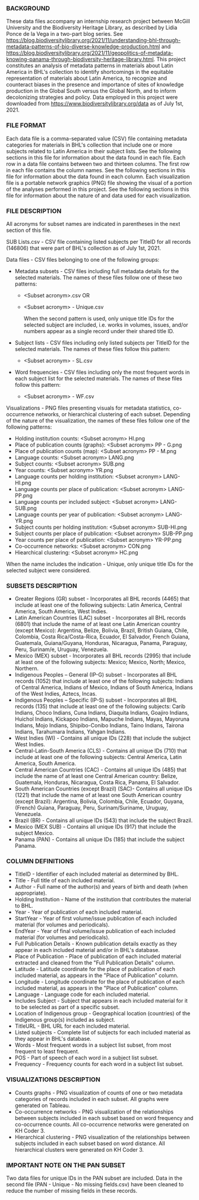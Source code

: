 ### BACKGROUND

These data files accompany an internship research project between McGill University and the Biodiversity Heritage Library, as described by Lidia Ponce de la Vega in a two-part blog series. See https://blog.biodiversitylibrary.org/2021/11/understanding-bhl-through-metadata-patterns-of-bio-diverse-knowledge-production.html and https://blog.biodiversitylibrary.org/2021/11/geopolitics-of-metadata-knowing-panama-through-biodiversity-heritage-library.html.
This project constitutes an analysis of metadata patterns in materials about Latin America in BHL's collection to identify shortcomings in the equitable representation of materials about Latin America, to recognize and counteract biases in the presence and importance of sites of knowledge production in the Global South versus the Global North, and to inform decolonizing strategies and policy. 
Data employed in this project were downloaded from https://www.biodiversitylibrary.org/data as of July 1st, 2021.

### FILE FORMAT

Each data file is a comma-separated value (CSV) file containing metadata categories for materials in BHL's collection that include one or more subjects related to Latin America in their subject lists. See the following sections in this file for information about the data found in each file.
Each row in a data file contains between two and thirteen columns. The first row in each file contains the column names. See the following sections in this file for information about the data found in each column. 
Each visualization file is a portable network graphics (PNG) file showing the visual of a portion of the analyses performed in this project. See the following sections in this file for information about the nature of and data used for each visualization.

### FILE DESCRIPTION

All acronyms for subset names are indicated in parentheses in the next section of this file. 

SUB Lists.csv - CSV file containing listed subjects per TitleID for all records (146806) that were part of BHL's collection as of July 1st, 2021.

Data files - CSV files belonging to one of the following groups:
- Metadata subsets - CSV files including full metadata details for the selected materials. The names of these files follow one of these two patterns:

	- \<Subset acronym\>.csv
		OR
	- \<Subset acronym\> - Unique.csv

		When the second pattern is used, only unique title IDs for the selected subject are included, i.e. works in volumes, issues, and/or numbers appear as a single record under their shared title ID.

- Subject lists - CSV files including only listed subjects per TitleID for the selected materials. The names of these files follow this pattern:
	- \<Subset acronym\> - SL.csv

- Word frequencies - CSV files including only the most frequent words in each subject list for the selected materials. The names of these files follow this pattern:
	- \<Subset acronym\> - WF.csv

Visualizations - PNG files presenting visuals for metadata statistics, co-occurrence networks, or hierarchical clustering of each subset. Depending of the nature of the visualization, the names of these files follow one of the following patterns:

- Holding institution counts: \<Subset acronym\> HI.png
- Place of publication counts (graphs): \<Subset acronym\> PP - G.png
- Place of publication counts (map): \<Subset acronym\> PP - M.png
- Language counts: \<Subset acronym\> LANG.png
- Subject counts: \<Subset acronym\> SUB.png
- Year counts: \<Subset acronym\> YR.png
- Language counts per holding institution: \<Subset acronym\> LANG-HI.png
- Language counts per place of publication: \<Subset acronym\> LANG-PP.png
- Language counts per included subject: \<Subset acronym\> LANG-SUB.png
- Language counts per year of publication: \<Subset acronym\> LANG-YR.png
- Subject counts per holding institution: \<Subset acronym\> SUB-HI.png
- Subject counts per place of publication: \<Subset acronym\> SUB-PP.png
- Year counts per place of publication: \<Subset acronym\> YR-PP.png
- Co-occurrence networks: \<Subset acronym\> CON.png
- Hiearchical clustering: \<Subset acronym\> HC.png
	
When the name includes the indication - Unique, only unique title IDs for the selected subject were considered.

### SUBSETS DESCRIPTION

- Greater Regions (GR) subset - Incorporates all BHL records (4465) that include at least one of the following subjects: Latin America, Central America, South America, West Indies. 
- Latin American Countries (LAC) subset - Incorporates all BHL records (6801) that include the name of at least one Latin American country (except Mexico): Argentina, Belize, Bolivia, Brazil,  British Guiana, Chile, Colombia, Costa Rica/Costa-Rica, Ecuador, El Salvador, French Guiana, Guatemala, Guiana/Guyana, Honduras, Nicaragua, Panama, Paraguay, Peru, Surinam/e, Uruguay, Venezuela.
- Mexico (MEX) subset - Incorporates all BHL records (2995) that include at least one of the following subjects: Mexico; Mexico, North; Mexico, Northern.
- Indigenous Peoples – General (IP-G) subset - Incorporates all BHL records (1052) that include at least one of the following subjects: Indians of Central America, Indians of Mexico, Indians of South America, Indians of the West Indies, Aztecs, Incas. 
- Indigenous Peoples – Specific (IP-S) subset - Incorporates all BHL records (135) that include at least one of the following subjects: Carib Indians, Choco Indians, Cuna Indians, Diaquita Indians, Goajiro Indians, Huichol Indians, Kickapoo Indians, Mapuche Indians, Mayas, Mayoruna Indians, Mojo Indians, Shipibo-Conibo Indians, Taino Indians, Tairona Indians, Tarahumara Indians, Yahgan Indians.
- West Indies (WI) - Contains all unique IDs (228) that include the subject West Indies. 
- Central-Latin-South America (CLS) - Contains all unique IDs (710) that include at least one of the following subjects: Central America, Latin America, South America. 
- Central American Countries (CAC) - Contains all unique IDs (485) that include the name of at least one Central American country: Belize, Guatemala, Honduras, Nicaragua, Costa Rica, Panama, El Salvador.
- South American Countries (except Brazil) (SAC)- Contains all unique IDs (1221) that include the name of at least one South American country (except Brazil): Argentina, Bolivia, Colombia, Chile, Ecuador, Guyana, (French) Guiana, Paraguay, Peru, Surinam/Suriname, Uruguay, Venezuela.
- Brazil (BR) - Contains all unique IDs (543) that include the subject Brazil.
- Mexico (MEX SUB) - Contains all unique IDs (917) that include the subject Mexico.
- Panama (PAN) - Contains all unique IDs (185) that include the subject Panama.

### COLUMN DEFINITIONS

- TitleID - Identifier of each included material as determined by BHL. 
- Title - Full title of each included material.
- Author - Full name of the author(s) and years of birth and death (when appropriate).
- Holding Institution - Name of the institution that contributes the material to BHL.
- Year - Year of publication of each included material.
- StartYear - Year of first volume/issue publication of each included material (for volumes and periodicals).
- EndYear - Year of final volume/issue publication of each included material (for volumes and periodicals).
- Full Publication Details - Known publication details exactly as they appear in each included material and/or in BHL's database. 
- Place of Publication - Place of publication of each included material extracted and cleaned from the "Full Publication Details" column. 
- Latitude - Latitude coordinate for the place of publication of each included material, as appears in the "Place of Publication" column. 
- Longitude - Longitude coordinate for the place of publication of each included material, as appears in the "Place of Publication" column.
- Language - Language code for each included material. 
- Includes Subject - Subject that appears in each included material for it to be selected as part of a specific subset. 
- Location of Indigenous group - Geographical location (countries) of the Indigenous group(s) included as subject.
- TitleURL - BHL URL for each included material. 
- Listed subjects - Complete list of subjects for each included material as they appear in BHL's database.
- Words - Most frequent words in a subject list subset, from most frequent to least frequent. 
- POS - Part of speech of each word in a subject list subset.
- Frequency - Frequency counts for each word in a subject list subset. 

### VISUALIZATIONS DESCRIPTION

- Counts graphs - PNG visualization of counts of one or two metadata categories of records included in each subset. All graphs were generated on Tableau.
- Co-occurrence networks - PNG visualization of the relationships between subjects included in each subset based on word frequency and co-occurrence counts. All co-occurrence networks were generated on KH Coder 3.
- Hierarchical clustering - PNG visualization of the relationships between subjects included in each subset based on word distance. All hierarchical clusters were generated on KH Coder 3.

### IMPORTANT NOTE ON THE PAN SUBSET

Two data files for unique IDs in the PAN subset are included. Data in the second file (PAN - Unique - No missing fields.csv) have been cleaned to reduce the number of missing fields in these records. 

